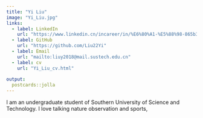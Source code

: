 ```yaml
---
title: "Yi Liu"
image: "Yi_Liu.jpg"
links:
  - label: LinkedIn
    url: "https://www.linkedin.cn/incareer/in/%E6%80%A1-%E5%88%98-865b39184"
  - label: GitHub
    url: "https://github.com/Liu22Yi"
  - label: Email
    url: "mailto:liuy2018@mail.sustech.edu.cn"
  - label: cv
    url: "Yi_Liu_cv.html"
        
output:
  postcards::jolla
---
```

 
I am an undergraduate student of Southern University of Science and Technology. 
I love talking nature observation and sports, 

